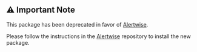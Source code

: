 ## ⚠️ Important Note

This package has been deprecated in favor of [Alertwise](https://github.com/wmo-raf/alertwise).

Please follow the instructions in the [Alertwise](https://github.com/wmo-raf/alertwise) repository to install the new
package.


